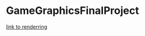 # GameGraphicsFinalProject

[link  to renderring](https://alfredocuevas.github.io/GameGraphicsFinalProject/)
